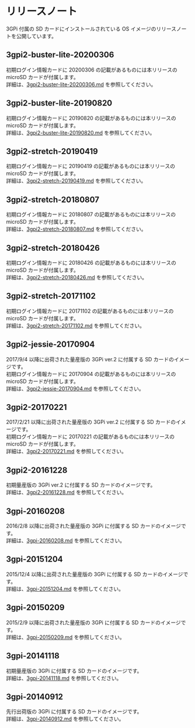 # リリースノート  
3GPi 付属の SD カードにインストールされている OS イメージのリリースノートを公開しています。

## 3gpi2-buster-lite-20200306
  初期ログイン情報カードに 20200306 の記載があるものには本リリースの microSD カードが付属します。  
  詳細は、[3gpi2-buster-lite-20200306.md](./3gpi2-buster-lite-20200306.md) を参照してください。

## 3gpi2-buster-lite-20190820
  初期ログイン情報カードに 20190820 の記載があるものには本リリースの microSD カードが付属します。  
  詳細は、[3gpi2-buster-lite-20190820.md](./3gpi2-buster-lite-20190820.md) を参照してください。

## 3gpi2-stretch-20190419  
  初期ログイン情報カードに 20190419 の記載があるものには本リリースの microSD カードが付属します。  
  詳細は、[3gpi2-stretch-20190419.md](./3gpi2-stretch-20190419.md) を参照してください。

## 3gpi2-stretch-20180807  
  初期ログイン情報カードに 20180807 の記載があるものには本リリースの microSD カードが付属します。  
  詳細は、[3gpi2-stretch-20180807.md](./3gpi2-stretch-20180807.md) を参照してください。

## 3gpi2-stretch-20180426  
  初期ログイン情報カードに 20180426 の記載があるものには本リリースの microSD カードが付属します。  
  詳細は、[3gpi2-stretch-20180426.md](./3gpi2-stretch-20180426.md) を参照してください。

## 3gpi2-stretch-20171102  
  初期ログイン情報カードに 20171102 の記載があるものには本リリースの microSD カードが付属します。  
  詳細は、[3gpi2-stretch-20171102.md](./3gpi2-stretch-20171102.md) を参照してください。

## 3gpi2-jessie-20170904  
  2017/9/4 以降に出荷された量産版の 3GPi ver.2 に付属する SD カードのイメージです。  
  初期ログイン情報カードに 20170904 の記載があるものには本リリースの microSD カードが付属します。  
  詳細は、[3gpi2-jessie-20170904.md](./3gpi2-jessie-20170904.md) を参照してください。

## 3gpi2-20170221  
  2017/2/21 以降に出荷された量産版の 3GPi ver.2 に付属する SD カードのイメージです。  
  初期ログイン情報カードに 20170221 の記載があるものには本リリースの microSD カードが付属します。  
  詳細は、[3gpi2-20170221.md](./3gpi2-20170221.md) を参照してください。

## 3gpi2-20161228  
  初期量産版の 3GPi ver.2 に付属する SD カードのイメージです。  
  詳細は、[3gpi2-20161228.md](./3gpi2-20161228.md) を参照してください。

## 3gpi-20160208  
  2016/2/8 以降に出荷された量産版の 3GPi に付属する SD カードのイメージです。  
  詳細は、[3gpi-20160208.md](./3gpi-20160208.md) を参照してください。

## 3gpi-20151204  
  2015/12/4 以降に出荷された量産版の 3GPi に付属する SD カードのイメージです。  
  詳細は、[3gpi-20151204.md](./3gpi-20151204.md) を参照してください。

## 3gpi-20150209  
  2015/2/9 以降に出荷された量産版の 3GPi に付属する SD カードのイメージです。  
  詳細は、[3gpi-20150209.md](./3gpi-20150209.md) を参照してください。

## 3gpi-20141118  
  初期量産版の 3GPi に付属する SD カードのイメージです。  
  詳細は、[3gpi-20141118.md](./3gpi-20141118.md) を参照してください。

## 3gpi-20140912  
  先行出荷版の 3GPi に付属する SD カードのイメージです。  
  詳細は、[3gpi-20140912.md](./3gpi-20140912.md) を参照してください。
